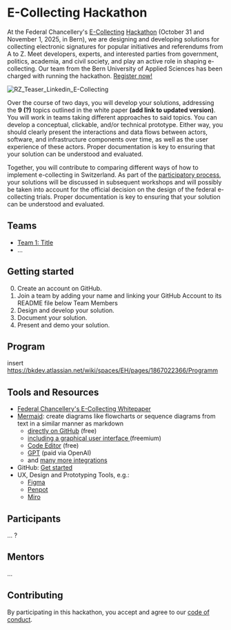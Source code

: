# E-Collecting Hackathon
At the Federal Chancellery's [E-Collecting](https://www.bk.admin.ch/bk/de/home/politische-rechte/e-collecting.html) [Hackathon](https://www.bk.admin.ch/bk/de/home/politische-rechte/e-collecting/aktuelles.html) (October 31 and November 1, 2025, in Bern), we are designing and developing solutions for collecting electronic signatures for popular initiatives and referendums from A to Z. Meet developers, experts, and interested parties from government, politics, academia, and civil society, and play an active role in shaping e-collecting. Our team from the Bern University of Applied Sciences has been charged with running the hackathon. [Register now!](https://findmind.ch/c/hackathon-registration)

![RZ_Teaser_Linkedin_E-Collecting](https://github.com/user-attachments/assets/ffa93f97-0f16-4abb-80ea-1d5dff9d4eba)

Over the course of two days, you will develop your solutions, addressing the **9 (?)** topics outlined in the white paper **(add link to updated version)**. You will work in teams taking different approaches to said topics. You can develop a conceptual, clickable, and/or technical prototype. Either way, you should clearly present the interactions and data flows between actors, software, and infrastructure components over time, as well as the user experience of these actors. Proper documentation is key to ensuring that your solution can be understood and evaluated.

Together, you will contribute to comparing different ways of how to implement e-collecting in Switzerland. As part of the [participatory process](https://www.bk.admin.ch/bk/de/home/politische-rechte/e-collecting/partizipativer_prozess.html), your solutions will be discussed in subsequent workshops and will possibly be taken into account for the official decision on the design of the federal e-collecting trials. Proper documentation is key to ensuring that your solution can be understood and evaluated.

## Teams

- [Team 1: Title](https://github.com/swiss/e-collecting-hackathon-team1/)
- ...

## Getting started

0. Create an account on GitHub.
1. Join a team by adding your name and linking your GitHub Account to its README file below Team Members
2. Design and develop your solution.
3. Document your solution.
4. Present and demo your solution.


## Program

insert https://bkdev.atlassian.net/wiki/spaces/EH/pages/1867022366/Programm

## Tools and Resources

- [Federal Chancellery's E-Collecting Whitepaper](https://www.bk.admin.ch/dam/bk/de/dokumente/pore/E-Collecting/hackathon2025/E-Collecting%20Hackathon%20Whitepaper%20DE%20V0.1.pdf.download.pdf/E-Collecting%20Hackathon%20Whitepaper%20DE%20V0.1.pdf)
- [Mermaid](https://mermaid.js.org/ ): create diagrams like flowcharts or sequence diagrams from text in a similar manner as markdown 
	-  [directly on GitHub](https://github.blog/developer-skills/github/include-diagrams-markdown-files-mermaid/) (free)
  -  [including a graphical user interface ](https://www.mermaidchart.com) (freemium)
  -  [Code Editor](https://mermaid.live/) (free)
  -  [GPT](https://chatgpt.com/g/g-684cc36f30208191b21383b88650a45d-mermaid-chart-diagrams-and-charts) (paid via OpenAI)
  -  and [many more integrations](https://mermaid.js.org/ecosystem/integrations-community.html)
- GitHub: [Get started](https://docs.github.com/en/get-started/start-your-journey/hello-world)
- UX, Design and Prototyping Tools, e.g.:
	- [Figma](https://www.figma.com/) 
	- [Penpot](https://penpot.app/)
 	- [Miro](https://miro.com/)

## Participants

... ?

## Mentors

...

## Contributing

By participating in this hackathon, you accept and agree to our [code of conduct](/CONTRIBUTING.md).
